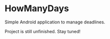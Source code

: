 # HowManyDays
Simple Android application to manage deadlines.

Project is still unfinished. Stay tuned!
